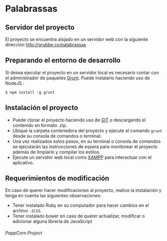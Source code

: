 # Palabrassas

<h2>Servidor del proyecto</h2>

El proyecto se encuentra alojado en un servidor web con la siguiente dirección http://grubbe.co/palabrassas

<h2>Preparando el entorno de desarrollo</h2>

Si desea ejecutar el proyecto en un servidor local es necesario contar con el administrador de paquetes <a href="http://gruntjs.com/">Grunt</a>. Puede instalarlo haciendo uso de NodeJS :

<pre>
<code>$ npm install -g grunt</code>
</pre>

<h2>Instalación el proyecto</h2>

<ul>
<li>Puede clonar el proyecto haciendo uso de <a href="https://git-scm.com/">GIT</a> o descargando el contenido en formato .zip.</li>
<li>Ubique la carpeta contenedora del proyecto y ejecute el comando <code>grunt</code> desde su consola de comandos o terminal.</li>
<li>Una vez realizados estos pasos, en su terminal o consola de comandos se ejecutarán las instrucciones de espera para monitorear el proyecto además de limpiarlo y compilar los estilos.</li>
<li>Ejecute un servidor web local como <a href="https://www.apachefriends.org/es/index.html">XAMPP</a> para interactuar con el aplicativo.</li>
</ul>

<h2>Requerimientos de modificación</h2>

En caso de querer hacer modificaciones al proyecto, realice la instalación y tenga en cuenta las siguientes observaciones:

<ul>
<li>Tener instalado Ruby en su computador para hacer cambios en el archivo <code>.SCSS</code>.</li>
<li>Tener instalado bower en caso de querer actualizar, modificar o adicionar alguna libreria de JavaScript</li>
</ul>


<h6>PappCorn Project</h6>
